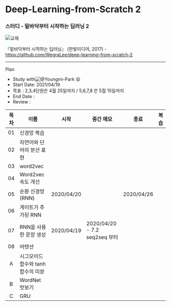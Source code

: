 # Deep-Learning-from-Scratch 2

### 스터디 - 밑바닥부터 시작하는 딥러닝 2

![교재](https://github.com/WegraLee/deep-learning-from-scratch-2/raw/master/cover.png)

『밑바닥부터 시작하는 딥러닝』 (한빛미디어, 2017)  - https://github.com/WegraLee/deep-learning-from-scratch-2

---

Plan

* Study with![@Youngmi-Park](https://github.com/Youngmi-Park) 😝
* Start Date: 2021/04/19
* 목표 : 2,3,4단원은 4월 25일까지 / 5,6,7,8 은 5월 15일까지
* End Date : 
* Review : 

| 목차 | 이름                               |    시작    | 중간 메모                     |    종료    | 복습 |
| :--: | ---------------------------------- | :--------: | ----------------------------- | :--------: | :--: |
|  01  | 신경망 복습                        |            |                               |            |      |
|  02  | 자연어와 단어의 분산 표현          |            |                               |            |      |
|  03  | word2vec                           |            |                               |            |      |
|  04  | Word2vec 속도 개선                 |            |                               |            |      |
|  05  | 순환 신경망 (RNN)                  | 2020/04/20 |                               | 2020/04/26 |      |
|  06  | 게이트가 추가된 RNN                |            |                               |            |      |
|  07  | RNN을 사용한 문장 생성             | 2020/04/19 | 2020/04/20 - 7.2 seq2seq 부터 |            |      |
|  08  | 어텐션                             |            |                               |            |      |
|  A   | 시그모이드 함수와 tanh 함수의 미분 |            |                               |            |      |
|  B   | WordNet 맛보기                     |            |                               |            |      |
|  C   | GRU                                |            |                               |            |      |

